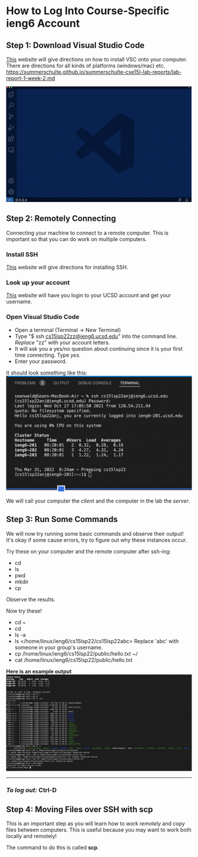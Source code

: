 # How to Log Into Course-Specific ieng6 Account
## Step 1: Download **Visual Studio Code**
[This](https://code.visualstudio.com/) website will give directions on how to install VSC onto your computer. There are directions for all kinds of platforms (windows/mac) etc. 
https://summerschulte.github.io/summerschulte-cse15l-lab-reports/lab-report-1-week-2.md

![Image](VSdownload.png)

## Step 2: Remotely Connecting
Connecting your machine to connect to a remote computer. This is important so that you can do work on multiple computers.
### Install **SSH**
[This](https://docs.microsoft.com/en-us/windows-server/administration/openssh/openssh_install_firstuse) website will give directions for installing SSH.

### Look up your account

[This](https://sdacs.ucsd.edu/~icc/index.php) website will have you login to your UCSD account and get your username.

### Open Visual Studio Code
- Open a terminal (Terminal -> New Terminal)
- Type "$ ssh cs15lsp22zz@ieng6.ucsd.edu" into the command line. *Replace* "zz" with your account letters.
- It will ask you a yes/no question about continuing since it is your first time connecting. Type *yes*.
- Enter your password.

It should look something like this:
![Image](SS.png)

We will call your computer the *client* and the computer in the lab the *server*.

## Step 3: Run Some Commands
We will now try running some basic commands and observe their output! It's okay if some cause errors, try to figure out why these instances occur.

Try these on your computer and the remote computer after ssh-ing:

- cd
- ls
- pwd
- mkdir
- cp

Observe the results.

Now try these!

- cd  ~
- cd
- ls -a
- ls </home/linux/ieng6/cs15lsp22/cs15lsp22abc>     Replace 'abc' with someone in your group's username.
- cp /home/linux/ieng6/cs15lsp22/public/hello.txt ~/
- cat /home/linux/ieng6/cs15lsp22/public/hello.txt

**Here is an example output**
![Image](commands.png)

---
### *To log out:* Ctrl-D

## Step 4: Moving Files over SSH with scp

This is an important step as you will learn how to *work remotely* and copy files between computers. This is useful because you may want to work both locally and remotely!

The command to do this is called **scp**. 